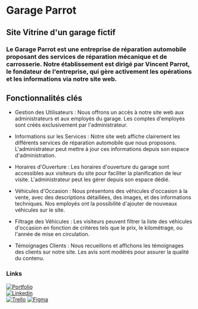 # Garage Parrot 

## Site Vitrine d'un garage fictif 

### Le Garage Parrot est une entreprise de réparation automobile proposant des services de réparation mécanique et de carrosserie. Notre établissement est dirigé par Vincent Parrot, le fondateur de l'entreprise, qui gère activement les opérations et les informations via notre site web.

## Fonctionnalités clés

- Gestion des Utilisateurs : Nous offrons un accès à notre site web aux administrateurs et aux employés du garage. Les comptes d'employés sont créés exclusivement par l'administrateur.

- Informations sur les Services : Notre site web affiche clairement les différents services de réparation automobile que nous proposons. L'administrateur peut mettre à jour ces informations depuis son espace d'administration.

- Horaires d'Ouverture : Les horaires d'ouverture du garage sont accessibles aux visiteurs du site pour faciliter la planification de leur visite. L'administrateur peut les gérer depuis son espace dédié.

- Véhicules d'Occasion : Nous présentons des véhicules d'occasion à la vente, avec des descriptions détaillées, des images, et des informations techniques. Nos employés ont la possibilité d'ajouter de nouveaux véhicules sur le site.

- Filtrage des Véhicules : Les visiteurs peuvent filtrer la liste des véhicules d'occasion en fonction de critères tels que le prix, le kilométrage, ou l'année de mise en circulation.

- Témoignages Clients : Nous recueillons et affichons les témoignages des clients sur notre site. Les avis sont modérés pour assurer la qualité du contenu.  

### Links
[![Portfolio](https://img.shields.io/badge/my_portfolio-000?style=for-the-badge&logo=ko-fi&logoColor=white)](https://katherineoelsner.com/)  
[![Linkedin](https://img.shields.io/badge/linkedin-0A66C2?style=for-the-badge&logo=linkedin&logoColor=white)](https://www.linkedin.com/)  
[![Trello](https://img.shields.io/badge/Trello-0052CC?style=for-the-badge&logo=trello&logoColor=white)](https://trello.com/c/SgTjvEZT/61-garage)
[![Figma](https://img.shields.io/badge/Trello-0052CC?style=for-the-badge&logo=figma&logoColor=white)](
https://www.figma.com/file/fgCCjfhNbPctL6bWLLQA7p/Untitled?type=whiteboard&node-id=0-1&t=Ls2NnPW8p67gPkgd-0)


<!-- ![Logo]() + github a rajouter-->

<!-- ( + maniere de faire du local a remettre ) -->